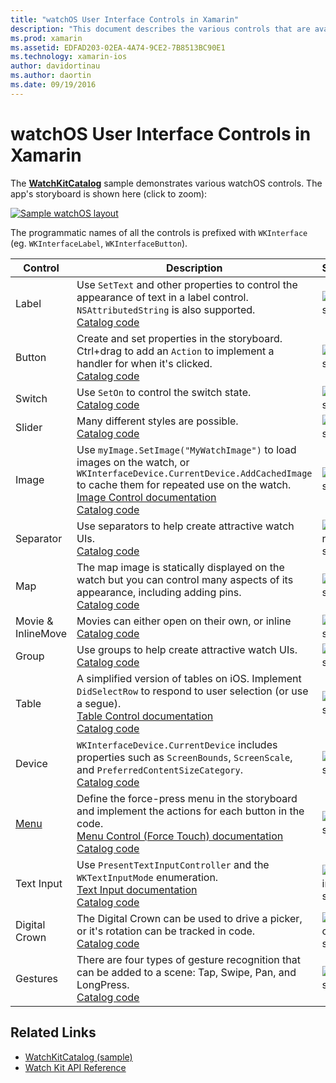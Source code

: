 ```yaml
---
title: "watchOS User Interface Controls in Xamarin"
description: "This document describes the various controls that are available for use in watchOS user interfaces. It provides a description of labels, buttons, switches, sliders, images, separators, maps, and more."
ms.prod: xamarin
ms.assetid: EDFAD203-02EA-4A74-9CE2-7B8513BC90E1
ms.technology: xamarin-ios
author: davidortinau
ms.author: daortin
ms.date: 09/19/2016
---
```


# watchOS User Interface Controls in Xamarin

The [**WatchKitCatalog**](https://github.com/xamarin/monotouch-samples/tree/master/watchOS/WatchKitCatalog) sample
  demonstrates various watchOS controls. The app's storyboard
  is shown here (click to zoom):

[![Sample watchOS layout](images/storyboard-sml.png)](images/storyboard.png#lightbox)

The programmatic names of all the controls is prefixed with
  `WKInterface` (eg. `WKInterfaceLabel`, `WKInterfaceButton`).

|Control|Description|Screenshot|
|---|---|---|
|Label|Use `SetText` and other properties to control the appearance of text in a label control. `NSAttributedString` is also supported.<br />[Catalog code](https://github.com/xamarin/ios-samples/blob/master/watchOS/WatchKitCatalog/WatchKit3Extension/LabelDetailController.cs)|![Label screenshot](Images/label.png)|
|Button|Create and set properties in the storyboard. Ctrl+drag to add an `Action` to implement a handler for when it's clicked.<br />[Catalog code](https://github.com/xamarin/ios-samples/blob/master/watchOS/WatchKitCatalog/WatchKit3Extension/ButtonDetailController.cs)|![Button screenshot](Images/button.png)|
|Switch|Use `SetOn` to control the switch state.<br />[Catalog code](https://github.com/xamarin/ios-samples/blob/master/watchOS/WatchKitCatalog/WatchKit3Extension/SwitchDetailController.cs)|![Switch screenshot](Images/switch.png)|
|Slider|Many different styles are possible.<br />[Catalog code](https://github.com/xamarin/ios-samples/blob/master/watchOS/WatchKitCatalog/WatchKit3Extension/SliderDetailController.cs)|![Slider screenshot](Images/slider.png)|
|Image|Use `myImage.SetImage("MyWatchImage")` to load images on the watch, or `WKInterfaceDevice.CurrentDevice.AddCachedImage` to cache them for repeated use on the watch.<br />[Image Control documentation](~/ios/watchos/user-interface/image.md)<br />[Catalog code](https://github.com/xamarin/ios-samples/blob/master/watchOS/WatchKitCatalog/WatchKit3Extension/ImageDetailController.cs)|![Image screenshot](Images/image.png)|
|Separator|Use separators to help create attractive watch UIs.<br />[Catalog code](https://github.com/xamarin/ios-samples/blob/master/watchOS/WatchKitCatalog/WatchKit3Extension/SeparatorDetailController.cs)|![Separator screenshot](Images/separator.png)|
|Map|The map image is statically displayed on the watch but you can control many aspects of its appearance, including adding pins.<br />[Catalog code](https://github.com/xamarin/ios-samples/blob/master/watchOS/WatchKitCatalog/WatchKit3Extension/MapDetailController.cs)|![Map screenshot](Images/map.png)|
|Movie & InlineMove|Movies can either open on their own, or inline<br />[Catalog code](https://github.com/xamarin/ios-samples/blob/master/watchOS/WatchKitCatalog/WatchKit3Extension/MovieDetailController.cs)|![Movie screenshot](Images/movie.png)|
|Group|Use groups to help create attractive watch UIs.<br />[Catalog code](https://github.com/xamarin/ios-samples/blob/master/watchOS/WatchKitCatalog/WatchKit3Extension/GroupDetailController.cs)|![Group screenshot](Images/group.png)|
|Table|A simplified version of tables on iOS. Implement `DidSelectRow` to respond to user selection (or use a segue).<br />[Table Control documentation](~/ios/watchos/user-interface/table.md)<br />[Catalog code](https://github.com/xamarin/ios-samples/blob/master/watchOS/WatchKitCatalog/WatchKit3Extension/Table%20Detail%20Controller/TableDetailController.cs)|![Table screenshot](Images/table.png)|
|Device|`WKInterfaceDevice.CurrentDevice` includes properties such as `ScreenBounds`, `ScreenScale`, and `PreferredContentSizeCategory`.<br />[Catalog code](https://github.com/xamarin/ios-samples/blob/master/watchOS/WatchKitCatalog/WatchKit3Extension/DeviceDetailController.cs)|![Device screenshot](Images/device.png)|
|[Menu](~/ios/watchos/user-interface/menu.md)|Define the force-press menu in the storyboard and implement the actions for each button in the code.<br />[Menu Control (Force Touch) documentation](~/ios/watchos/user-interface/menu.md)<br />[Catalog code](https://github.com/xamarin/ios-samples/blob/master/watchOS/WatchKitCatalog/WatchKit3Extension/ControllerDetailController.cs)|![Menu screenshot](Images/controller.png)|
|Text Input|Use `PresentTextInputController` and the `WKTextInputMode` enumeration.<br />[Text Input documentation](~/ios/watchos/user-interface/text-input.md)<br />[Catalog code](https://github.com/xamarin/ios-samples/blob/master/watchOS/WatchKitCatalog/WatchKit3Extension/TextInputController.cs)|![Text input screenshot](Images/textinput.png)|
|Digital Crown|The Digital Crown can be used to drive a picker, or it's rotation can be tracked in code.<br />[Catalog code](https://github.com/xamarin/ios-samples/blob/master/watchOS/WatchKitCatalog/WatchKit3Extension/CrownDetailController.cs)|![Digital crown screenshot](Images/digital-crown.png)|
|Gestures|There are four types of gesture recognition that can be added to a scene: Tap, Swipe, Pan, and LongPress.<br />[Catalog code](https://github.com/xamarin/ios-samples/blob/master/watchOS/WatchKitCatalog/WatchKit3Extension/GestureDetailController.cs)|![Gestures screenshot](Images/gestures.png)|

## Related Links

- [WatchKitCatalog (sample)](https://docs.microsoft.com/samples/xamarin/ios-samples/watchos-watchkitcatalog)
- [Watch Kit API Reference](xref:WatchKit)
